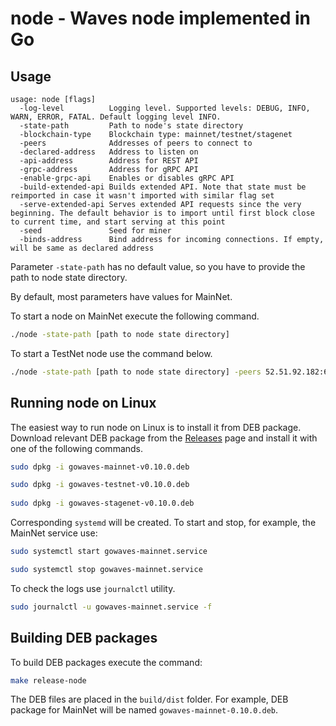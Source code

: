 # node - Waves node implemented in Go

## Usage

```
usage: node [flags]
  -log-level          Logging level. Supported levels: DEBUG, INFO, WARN, ERROR, FATAL. Default logging level INFO.
  -state-path         Path to node's state directory
  -blockchain-type    Blockchain type: mainnet/testnet/stagenet
  -peers              Addresses of peers to connect to
  -declared-address   Address to listen on
  -api-address        Address for REST API
  -grpc-address       Address for gRPC API
  -enable-grpc-api    Enables or disables gRPC API
  -build-extended-api Builds extended API. Note that state must be reimported in case it wasn't imported with similar flag set
  -serve-extended-api Serves extended API requests since the very beginning. The default behavior is to import until first block close to current time, and start serving at this point
  -seed               Seed for miner
  -binds-address      Bind address for incoming connections. If empty, will be same as declared address
```
Parameter `-state-path` has no default value, so you have to provide the path to node state directory.

By default, most parameters have values for MainNet. 

To start a node on MainNet execute the following command.

```bash
./node -state-path [path to node state directory]
``` 

To start a TestNet node use the command below.

```bash
./node -state-path [path to node state directory] -peers 52.51.92.182:6863,52.231.205.53:6863,52.30.47.67:6863,52.28.66.217:6863 -blockchain-type testnet
``` 

## Running node on Linux

The easiest way to run node on Linux is to install it from DEB package. 
Download relevant DEB package from the [Releases](https://github.com/wavesplatform/gowaves/releases) page and install it with one of the following commands.

```bash
sudo dpkg -i gowaves-mainnet-v0.10.0.deb

sudo dpkg -i gowaves-testnet-v0.10.0.deb
 
sudo dpkg -i gowaves-stagenet-v0.10.0.deb
```

Corresponding `systemd` will be created. 
To start and stop, for example, the MainNet service use:

```bash
sudo systemctl start gowaves-mainnet.service

sudo systemctl stop gowaves-mainnet.service
```

To check the logs use `journalctl` utility.

```bash
sudo journalctl -u gowaves-mainnet.service -f
```

## Building DEB packages

To build DEB packages execute the command:

```bash
make release-node
```

The DEB files are placed in the `build/dist` folder.
For example, DEB package for MainNet will be named `gowaves-mainnet-0.10.0.deb`.

<!-- Auto-update: 2025-10-17T12:28:53.515341 -->
